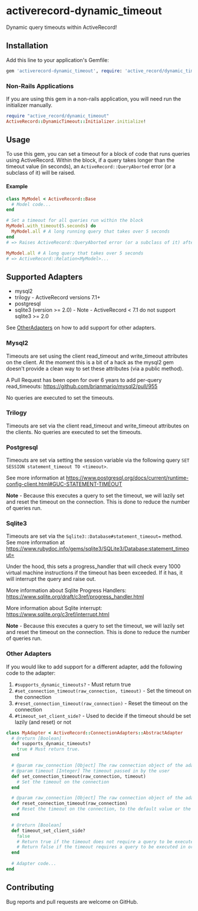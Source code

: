 # activerecord-dynamic_timeout
Dynamic query timeouts within ActiveRecord!

## Installation

Add this line to your application's Gemfile:
```ruby
gem 'activerecord-dynamic_timeout', require: 'active_record/dynamic_timeout/railtie'
```

### Non-Rails Applications
If you are using this gem in a non-rails application, you will need run the initializer manually.
```ruby
require "active_record/dynamic_timeout"
ActiveRecord::DynamicTimeout::Initializer.initialize!
```

## Usage
To use this gem, you can set a timeout for a block of code that runs queries using ActiveRecord.
Within the block, if a query takes longer than the timeout value (in seconds), an `ActiveRecord::QueryAborted` error (or a subclass of it) will be raised.


#### Example
```ruby
class MyModel < ActiveRecord::Base
  # Model code...
end

# Set a timeout for all queries run within the block
MyModel.with_timeout(5.seconds) do
  MyModel.all # A long running query that takes over 5 seconds
end
# => Raises ActiveRecord::QueryAborted error (or a subclass of it) after 5 seconds.

MyModel.all # A long query that takes over 5 seconds
# => ActiveRecord::Relation<MyModel>...
```

## Supported Adapters
* mysql2
* trilogy - ActiveRecord versions 7.1+
* postgresql
* sqlite3 (version >= 2.0) - Note - ActiveRecord < 7.1 do not support sqlite3 >= 2.0 

See [OtherAdapters](#other-adapters) on how to add support for other adapters.

### Mysql2
Timeouts are set using the client read_timeout and write_timeout attributes on the client. At the moment this is a bit of a hack as the mysql2 gem doesn't provide
a clean way to set these attributes (via a public method).

A Pull Request has been open for over 6 years to add per-query read_timeouts: https://github.com/brianmario/mysql2/pull/955

No queries are executed to set the timeouts.

### Trilogy
Timeouts are set via the client read_timeout and write_timeout attributes on the clients. No queries are executed to set the timeouts.

### Postgresql
Timeouts are set via setting the session variable via the following query `SET SESSION statement_timeout TO <timeout>`.

See more information at https://www.postgresql.org/docs/current/runtime-config-client.html#GUC-STATEMENT-TIMEOUT

**Note** - Because this executes a query to set the timeout, we will lazily set and reset the timeout on the connection. This is done to reduce
the number of queries run.

### Sqlite3
Timeouts are set via the `Sqlite3::Database#statement_timeout=` method. See more information at https://www.rubydoc.info/gems/sqlite3/SQLite3/Database:statement_timeout=

Under the hood, this sets a progress_handler that will check every 1000 virtual machine instructions if the timeout has been exceeded. If it has,
it will interrupt the query and raise out.

More information about Sqlite Progress Handlers: https://www.sqlite.org/draft/c3ref/progress_handler.html

More information about Sqlite interrupt: https://www.sqlite.org/c3ref/interrupt.html

**Note** - Because this executes a query to set the timeout, we will lazily set and reset the timeout on the connection. This is done to reduce
the number of queries run.

### Other Adapters
If you would like to add support for a different adapter, add the following code to the adapter:
1. `#supports_dynamic_timeouts?` - Must return true
2. `#set_connection_timeout(raw_connection, timeout)` - Set the timeout on the connection
3. `#reset_connection_timeout(raw_connection)` - Reset the timeout on the connection
4. `#timeout_set_client_side?` - Used to decide if the timeout should be set lazily (and reset) or not

```ruby
class MyAdapter < ActiveRecord::ConnectionAdapters::AbstractAdapter
  # @return [Boolean]
  def supports_dynamic_timeouts?
    true # Must return true.
  end

  # @param raw_connection [Object] The raw connection object of the adapter
  # @param timeout [Integer] The timeout passed in by the user
  def set_connection_timeout(raw_connection, timeout)
    # Set the timeout on the connection
  end

  # @param raw_connection [Object] The raw connection object of the adapter
  def reset_connection_timeout(raw_connection)
    # Reset the timeout on the connection, to the default value or the value set in the database configuration file.
  end

  # @return [Boolean]
  def timeout_set_client_side?
    false
    # Return true if the timeout does not require a query to be executed in order to set the timeout
    # Return false if the timeout requires a query to be executed in order to set the timeout. When false, the timeout will be set lazily, only when necessary.
  end
  
  # Adapter code...
end
```

## Contributing
Bug reports and pull requests are welcome on GitHub.
